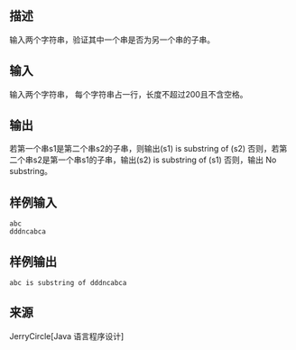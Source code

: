 ## 描述


输入两个字符串，验证其中一个串是否为另一个串的子串。

## 输入


输入两个字符串， 每个字符串占一行，长度不超过200且不含空格。

## 输出


若第一个串s1是第二个串s2的子串，则输出(s1) is substring of (s2) 否则，若第二个串s2是第一个串s1的子串，输出(s2) is substring of (s1) 否则，输出 No substring。

## 样例输入


```
abc
dddncabca
```


## 样例输出


```
abc is substring of dddncabca
```


## 来源


JerryCircle[Java 语言程序设计]

